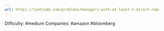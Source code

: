 ```yaml
---
url: https://leetcode.com/problems/managers-with-at-least-5-direct-reports
---
```


Difficulty: #medium
Companies: #amazon #bloomberg